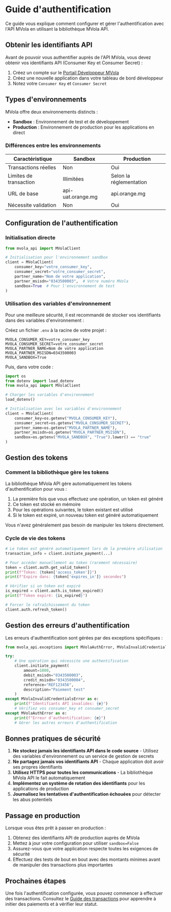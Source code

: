 # Guide d'authentification

Ce guide vous explique comment configurer et gérer l'authentification avec l'API MVola en utilisant la bibliothèque MVola API.

## Obtenir les identifiants API

Avant de pouvoir vous authentifier auprès de l'API MVola, vous devez obtenir vos identifiants API (Consumer Key et Consumer Secret) :

1. Créez un compte sur le [Portail Développeur MVola](https://developer.mvola.mg/)
2. Créez une nouvelle application dans votre tableau de bord développeur
3. Notez votre `Consumer Key` et `Consumer Secret`

## Types d'environnements

MVola offre deux environnements distincts :

- **Sandbox** : Environnement de test et de développement
- **Production** : Environnement de production pour les applications en direct

### Différences entre les environnements

| Caractéristique | Sandbox | Production |
|-----------------|---------|------------|
| Transactions réelles | Non | Oui |
| Limites de transaction | Illimitées | Selon la réglementation |
| URL de base | api-uat.orange.mg | api.orange.mg |
| Nécessite validation | Non | Oui |

## Configuration de l'authentification

### Initialisation directe

```python
from mvola_api import MVolaClient

# Initialisation pour l'environnement sandbox
client = MVolaClient(
    consumer_key="votre_consumer_key",
    consumer_secret="votre_consumer_secret",
    partner_name="Nom de votre application",
    partner_msisdn="0343500003",  # Votre numéro MVola
    sandbox=True  # Pour l'environnement de test
)
```

### Utilisation des variables d'environnement

Pour une meilleure sécurité, il est recommandé de stocker vos identifiants dans des variables d'environnement :

Créez un fichier `.env` à la racine de votre projet :

```
MVOLA_CONSUMER_KEY=votre_consumer_key
MVOLA_CONSUMER_SECRET=votre_consumer_secret
MVOLA_PARTNER_NAME=Nom de votre application
MVOLA_PARTNER_MSISDN=0343500003
MVOLA_SANDBOX=True
```

Puis, dans votre code :

```python
import os
from dotenv import load_dotenv
from mvola_api import MVolaClient

# Charger les variables d'environnement
load_dotenv()

# Initialisation avec les variables d'environnement
client = MVolaClient(
    consumer_key=os.getenv("MVOLA_CONSUMER_KEY"),
    consumer_secret=os.getenv("MVOLA_CONSUMER_SECRET"),
    partner_name=os.getenv("MVOLA_PARTNER_NAME"),
    partner_msisdn=os.getenv("MVOLA_PARTNER_MSISDN"),
    sandbox=os.getenv("MVOLA_SANDBOX", "True").lower() == "true"
)
```

## Gestion des tokens

### Comment la bibliothèque gère les tokens

La bibliothèque MVola API gère automatiquement les tokens d'authentification pour vous :

1. La première fois que vous effectuez une opération, un token est généré
2. Ce token est stocké en mémoire
3. Pour les opérations suivantes, le token existant est utilisé
4. Si le token est expiré, un nouveau token est généré automatiquement

Vous n'avez généralement pas besoin de manipuler les tokens directement.

### Cycle de vie des tokens

```python
# Le token est généré automatiquement lors de la première utilisation
transaction_info = client.initiate_payment(...)

# Pour accéder manuellement au token (rarement nécessaire)
token = client.auth.get_valid_token()
print(f"Token: {token['access_token']}")
print(f"Expire dans: {token['expires_in']} secondes")

# Vérifier si un token est expiré
is_expired = client.auth.is_token_expired()
print(f"Token expiré: {is_expired}")

# Forcer le rafraîchissement du token
client.auth.refresh_token()
```

## Gestion des erreurs d'authentification

Les erreurs d'authentification sont gérées par des exceptions spécifiques :

```python
from mvola_api.exceptions import MVolaAuthError, MVolaInvalidCredentialsError

try:
    # Une opération qui nécessite une authentification
    client.initiate_payment(
        amount=1000,
        debit_msisdn="0343500003",
        credit_msisdn="0343500004",
        reference="REF123456",
        description="Paiement test"
    )
except MVolaInvalidCredentialsError as e:
    print(f"Identifiants API invalides: {e}")
    # Vérifiez vos consumer_key et consumer_secret
except MVolaAuthError as e:
    print(f"Erreur d'authentification: {e}")
    # Gérer les autres erreurs d'authentification
```

## Bonnes pratiques de sécurité

1. **Ne stockez jamais les identifiants API dans le code source** - Utilisez des variables d'environnement ou un service de gestion de secrets
2. **Ne partagez jamais vos identifiants API** - Chaque application doit avoir ses propres identifiants
3. **Utilisez HTTPS pour toutes les communications** - La bibliothèque MVola API le fait automatiquement
4. **Implémentez un système de rotation des identifiants** pour les applications de production
5. **Journalisez les tentatives d'authentification échouées** pour détecter les abus potentiels

## Passage en production

Lorsque vous êtes prêt à passer en production :

1. Obtenez des identifiants API de production auprès de MVola
2. Mettez à jour votre configuration pour utiliser `sandbox=False`
3. Assurez-vous que votre application respecte toutes les exigences de sécurité
4. Effectuez des tests de bout en bout avec des montants minimes avant de manipuler des transactions plus importantes

## Prochaines étapes

Une fois l'authentification configurée, vous pouvez commencer à effectuer des transactions. Consultez le [Guide des transactions](transactions.md) pour apprendre à initier des paiements et à vérifier leur statut. 